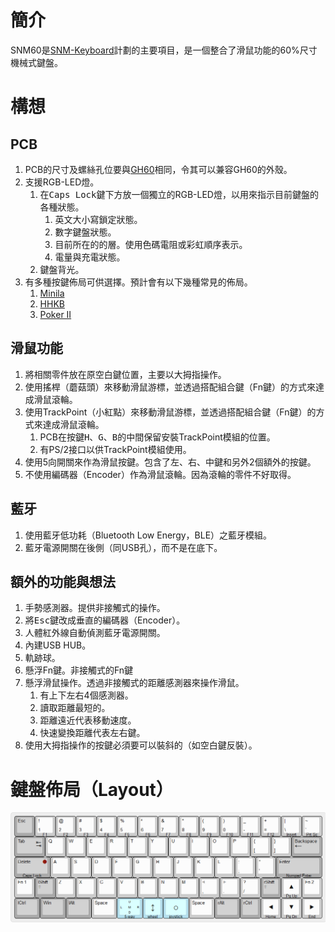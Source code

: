 
# 簡介
SNM60是[SNM-Keyboard](https://github.com/ZiTe-H/snm-keyboard)計劃的主要項目，是一個整合了滑鼠功能的60%尺寸機械式鍵盤。

# 構想
## PCB
1. PCB的尺寸及螺絲孔位要與[GH60](https://github.com/komar007/gh60)相同，令其可以兼容GH60的外殼。
2. 支援RGB-LED燈。
    1. 在<kbd>Caps Lock</kbd>鍵下方放一個獨立的RGB-LED燈，以用來指示目前鍵盤的各種狀態。
        1. 英文大小寫鎖定狀態。
        2. 數字鍵盤狀態。
        3. 目前所在的的層。使用色碼電阻或彩虹順序表示。
        4. 電量與充電狀態。
    2. 鍵盤背光。
3. 有多種按鍵佈局可供選擇。預計會有以下幾種常見的佈局。
    1. [Minila](http://www.filco.com.tw/index.php/products/index/3)
    2. [HHKB](https://happyhackingkb.com/)
    3. [Poker II](https://www.ikbckeyboard.com/product-page/new-poker-ii-black)

## 滑鼠功能
1. 將相關零件放在原空白鍵位置，主要以大拇指操作。
2. 使用搖桿（蘑菇頭）來移動滑鼠游標，並透過搭配組合鍵（Fn鍵）的方式來達成滑鼠滾輪。
3. 使用TrackPoint（小紅點）來移動滑鼠游標，並透過搭配組合鍵（Fn鍵）的方式來達成滑鼠滾輪。
    1. PCB在按鍵<kbd>H</kbd>、<kbd>G</kbd>、<kbd>B</kbd>的中間保留安裝TrackPoint模組的位置。
    2. 有PS/2接口以供TrackPoint模組使用。
4. 使用5向開關來作為滑鼠按鍵。包含了左、右、中鍵和另外2個額外的按鍵。
5. 不使用編碼器（Encoder）作為滑鼠滾輪。因為滾輪的零件不好取得。

## 藍牙
1. 使用藍牙低功耗（Bluetooth Low Energy，BLE）之藍牙模組。
2. 藍牙電源開關在後側（同USB孔），而不是在底下。

## 額外的功能與想法
1. 手勢感測器。提供非接觸式的操作。
2. 將<kbd>Esc</kbd>鍵改成垂直的編碼器（Encoder）。
3. 人體紅外線自動偵測藍牙電源開關。
4. 內建USB HUB。
5. 軌跡球。
6. 懸浮Fn鍵。非接觸式的Fn鍵
7. 懸浮滑鼠操作。透過非接觸式的距離感測器來操作滑鼠。
    1. 有上下左右4個感測器。
    2. 讀取距離最短的。
    3. 距離遠近代表移動速度。
    4. 快速變換距離代表左右鍵。
8. 使用大拇指操作的按鍵必須要可以裝斜的（如空白鍵反裝）。

# 鍵盤佈局（Layout）
![SNM60 Keyboard Layout Ver1.0](https://raw.githubusercontent.com/ZiTe-H/snm-keyboard/develop/SNM60/Hardware/keyboard_layout_editor/snm60_layout_ver1.0.png)
